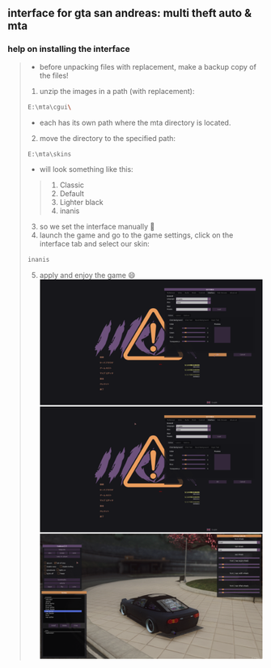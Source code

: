 ## interface for gta san andreas: multi theft auto & mta
### help on installing the interface
> - before unpacking files with replacement, make a backup copy of the files!
> 
> 1. unzip the images in a path (with replacement):
> ```bash
> E:\mta\cgui\
> ```
> 
> - each has its own path where the mta directory is located.
> 2. move the directory to the specified path:
> ```bash
> E:\mta\skins
> ```
> 
> - will look something like this:
> > 1. Classic
> > 2. Default
> > 3. Lighter black
> > 4. inanis
> 
> 3. so we set the interface manually 👀️
> 4. launch the game and go to the game settings, click on the interface tab and select our skin:
> ```bash
> inanis
> ```
> 
> 5. apply and enjoy the game 😄
![inanis #1](https://raw.githubusercontent.com/ST2GE/6d-ec-mta/refs/heads/main/screenshots/ina.png)
![inanis #2](https://raw.githubusercontent.com/ST2GE/6d-ec-mta/refs/heads/main/screenshots/ina2.png)
![inanis #3](https://raw.githubusercontent.com/ST2GE/6d-ec-mta/refs/heads/main/screenshots/ina3.png)



